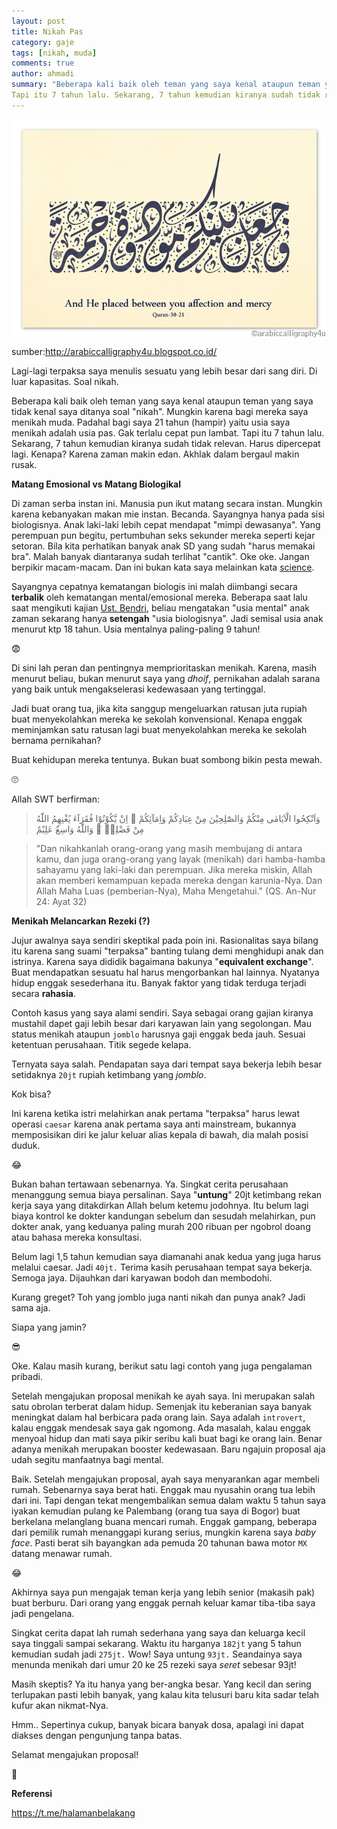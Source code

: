 ```yaml
---
layout: post
title: Nikah Pas
category: gaje
tags: [nikah, muda]
comments: true
author: ahmadi
summary: "Beberapa kali baik oleh teman yang saya kenal ataupun teman yang saya tidak kenal saya ditanya soal "nikah". Mungkin karena bagi mereka saya menikah muda. Padahal bagi saya 21 tahun (hampir) yaitu usia saya menikah adalah usia pas. Gak terlalu cepat pun lambat. 
Tapi itu 7 tahun lalu. Sekarang, 7 tahun kemudian kiranya sudah tidak relevan. Harus dipercepat lagi. Kenapa?"
--- 
```


<img border="0" src="/img/nkh-3021.jpg" align="middle"/>

sumber:<http://arabiccalligraphy4u.blogspot.co.id/>

Lagi-lagi terpaksa saya menulis sesuatu yang lebih besar dari sang diri. Di luar kapasitas. Soal nikah. 

Beberapa kali baik oleh teman yang saya kenal ataupun teman yang saya tidak kenal saya ditanya soal "nikah". Mungkin karena bagi mereka saya menikah muda. Padahal bagi saya 21 tahun (hampir) yaitu usia saya menikah adalah usia pas. Gak terlalu cepat pun lambat. 
Tapi itu 7 tahun lalu. Sekarang, 7 tahun kemudian kiranya sudah tidak relevan. Harus dipercepat lagi. Kenapa? Karena zaman makin edan. Akhlak dalam bergaul makin rusak.

**Matang Emosional vs Matang Biologikal**

Di zaman serba instan ini. Manusia pun ikut matang secara instan. Mungkin karena kebanyakan makan mie instan. Becanda. Sayangnya hanya pada sisi biologisnya. Anak laki-laki lebih cepat mendapat "mimpi dewasanya". Yang perempuan pun begitu, pertumbuhan seks sekunder mereka seperti kejar setoran. Bila kita perhatikan banyak anak SD yang sudah "harus memakai bra". Malah banyak diantaranya sudah terlihat "cantik". Oke oke. Jangan berpikir macam-macam. Dan ini bukan kata saya melainkan kata [science]( https://www.sciencealert.com/girls-are-going-through-puberty-earlier-than-ever-before-with-long-term-effects).

Sayangnya cepatnya kematangan biologis ini malah diimbangi secara **terbalik** oleh kematangan mental/emosional mereka. Beberapa saat lalu saat mengikuti kajian [Ust. Bendri](https://www.youtube.com/results?search_query=ustadz+bendri), beliau mengatakan "usia mental" anak zaman sekarang hanya **setengah** "usia biologisnya". Jadi semisal usia anak menurut ktp 18 tahun. Usia mentalnya paling-paling 9 tahun!

😨

Di sini lah peran dan pentingnya memprioritaskan menikah. Karena, masih menurut beliau, bukan menurut saya yang *dhoif*, pernikahan adalah sarana yang baik untuk mengakselerasi kedewasaan yang tertinggal.

Jadi buat orang tua, jika kita sanggup mengeluarkan ratusan juta rupiah buat menyekolahkan mereka ke sekolah konvensional. Kenapa enggak meminjamkan satu ratusan lagi buat menyekolahkan mereka ke sekolah bernama pernikahan?

Buat kehidupan mereka tentunya. Bukan buat sombong bikin pesta mewah. 

🙄

Allah SWT berfirman:

> وَاَنْكِحُوا الْاَيَامٰى مِنْكُمْ وَالصّٰلِحِيْنَ مِنْ عِبَادِكُمْ وَاِمَآئِكُمْ  ۗ  اِنْ يَّكُوْنُوْا فُقَرَآءَ يُغْنِهِمُ اللّٰهُ مِنْ فَضْلِهٖ   ۗ  وَاللّٰهُ وَاسِعٌ عَلِيْمٌ

> "Dan nikahkanlah orang-orang yang masih membujang di antara kamu, dan juga orang-orang yang layak (menikah) dari hamba-hamba sahayamu yang laki-laki dan perempuan. Jika mereka miskin, Allah akan memberi kemampuan kepada mereka dengan karunia-Nya. Dan Allah Maha Luas (pemberian-Nya), Maha Mengetahui."
(QS. An-Nur 24: Ayat 32)

**Menikah Melancarkan Rezeki (?)**

Jujur awalnya saya sendiri skeptikal pada poin ini. Rasionalitas saya bilang itu karena sang suami "terpaksa" banting tulang demi menghidupi anak dan istrinya. Karena saya dididik bagaimana bakunya "**equivalent exchange**". Buat mendapatkan sesuatu hal harus mengorbankan hal lainnya. Nyatanya hidup enggak sesederhana itu. Banyak faktor yang tidak terduga terjadi secara **rahasia**.

Contoh kasus yang saya alami sendiri. Saya sebagai orang gajian kiranya mustahil dapet gaji lebih besar dari karyawan lain yang segolongan. Mau status menikah ataupun `jomblo` harusnya gaji enggak beda jauh. Sesuai ketentuan perusahaan. Titik segede kelapa.

Ternyata saya salah. Pendapatan saya dari tempat saya bekerja lebih besar setidaknya `20jt` rupiah ketimbang yang *jomblo*. 

Kok bisa? 

Ini karena ketika istri melahirkan anak pertama "terpaksa" harus lewat operasi `caesar` karena anak pertama saya anti mainstream, bukannya memposisikan diri ke jalur keluar alias kepala di bawah, dia malah posisi duduk.

 😂
 
Bukan bahan tertawaan sebenarnya. Ya. Singkat cerita perusahaan menanggung semua biaya persalinan. Saya "**untung**" 20jt ketimbang rekan kerja saya yang ditakdirkan Allah belum ketemu jodohnya. Itu belum lagi biaya kontrol ke dokter kandungan sebelum dan sesudah melahirkan, pun dokter anak, yang keduanya paling murah 200 ribuan per ngobrol doang atau bahasa mereka konsultasi.

Belum lagi 1,5 tahun kemudian saya diamanahi anak kedua yang juga harus melalui caesar. Jadi `40jt.` Terima kasih perusahaan tempat saya bekerja. Semoga jaya. Dijauhkan dari karyawan bodoh dan membodohi.

Kurang greget? Toh yang jomblo juga nanti nikah dan punya anak? Jadi sama aja.

Siapa yang jamin? 

😎

Oke. Kalau masih kurang, berikut satu lagi contoh yang juga pengalaman pribadi.

Setelah mengajukan proposal menikah ke ayah saya. Ini merupakan salah satu obrolan terberat dalam hidup. Semenjak itu keberanian saya banyak meningkat dalam hal berbicara pada orang lain. Saya adalah `introvert`, kalau enggak mendesak saya gak ngomong. Ada masalah, kalau enggak menyoal hidup dan mati saya pikir seribu kali buat bagi ke orang lain. 
Benar adanya menikah merupakan booster kedewasaan. Baru ngajuin proposal aja udah segitu manfaatnya bagi mental.

Baik. Setelah mengajukan proposal, ayah saya menyarankan agar membeli rumah. Sebenarnya saya berat hati. Enggak mau nyusahin orang tua lebih dari ini. Tapi dengan tekat mengembalikan semua dalam waktu 5 tahun saya iyakan kemudian pulang ke Palembang (orang tua saya di Bogor) buat berkelana melanglang buana mencari rumah. Enggak gampang, beberapa dari pemilik rumah menanggapi kurang serius, mungkin karena saya *baby face*. Pasti berat sih bayangkan ada pemuda 20 tahunan bawa motor `MX` datang menawar rumah. 

😂

Akhirnya saya pun mengajak teman kerja yang lebih senior (makasih pak) buat berburu. Dari orang yang enggak pernah keluar kamar tiba-tiba saya jadi pengelana.

Singkat cerita dapat lah rumah sederhana yang saya dan keluarga kecil saya tinggali sampai sekarang. Waktu itu harganya `182jt` yang 5 tahun kemudian sudah jadi `275jt.` Wow! Saya untung `93jt.` Seandainya saya menunda menikah dari umur 20 ke 25 rezeki saya *seret* sebesar 93jt!

Masih skeptis? Ya itu hanya yang ber-angka besar. Yang kecil dan sering terlupakan pasti lebih banyak, yang kalau kita telusuri baru kita sadar telah kufur akan nikmat-Nya.

Hmm.. Sepertinya cukup, banyak bicara banyak dosa, apalagi ini dapat diakses dengan pengunjung tanpa batas. 

Selamat mengajukan proposal! 

👊

**Referensi**

<https://t.me/halamanbelakang>